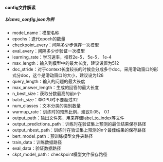 #### config文件解读

##### 以cmrc_config.json为例

* model_name：模型名称
* epochs：迭代epoch的数量
* checkpoint_every：间隔多少步保存一次模型
* eval_every：间隔多少步验证一次模型
* learning_rate：学习速率，推荐2e-5， 5e-5， 1e-4
* max_length：输入到模型中的最大长度，建议设置为512
* doc_stride：对于context长度较长的时候会分成多个doc，采用滑动窗口的形式分doc，这个是滑动窗口的大小，建议设为128
* query_length：输入的问题的最大长度
* max_answer_length：生成的回答的最大长度
* n_best_size：获取分数最高的前n个
* batch_size：单GPU时不要超过32
* num_classes：文本分类的类别数量
* warmup_rate：训练时的预热比例，建议0.05， 0.1
* output_path：输出文件夹，用来存储label_to_index等文件
* output_predictions_path：训练时在验证集上预测的最佳结果保存路径
* output_nbest_path：训练时在验证集上预测的n个最佳结果的保存路径
* bert_model_path：预训练模型文件夹路径
* train_data：训练数据路径
* eval_data：验证数据路径
* ckpt_model_path：checkpoint模型文件保存路径